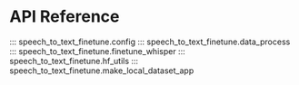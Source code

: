 # API Reference

::: speech_to_text_finetune.config
::: speech_to_text_finetune.data_process
::: speech_to_text_finetune.finetune_whisper
::: speech_to_text_finetune.hf_utils
::: speech_to_text_finetune.make_local_dataset_app

